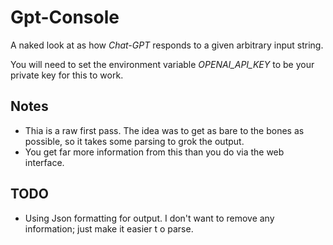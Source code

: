 # Gpt-Console

A naked look at as how *Chat-GPT* responds to a given arbitrary input string.

You will need to set the environment variable *OPENAI_API_KEY* to be your private key for this to work.

## Notes

* Thia is a raw first pass. The idea was to get as bare to the bones as possible, so it takes some parsing to grok the output.
* You get far more information from this than you do via the web interface.

## TODO

* Using Json formatting for output. I don't want to remove any information; just make it easier t o parse.

